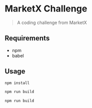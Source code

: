 # MarketX Challenge

> A coding challenge from MarketX

## Requirements

- npm
- babel

## Usage

```sh
npm install
```

```sh
npm run build
```

```sh
npm run build
```

